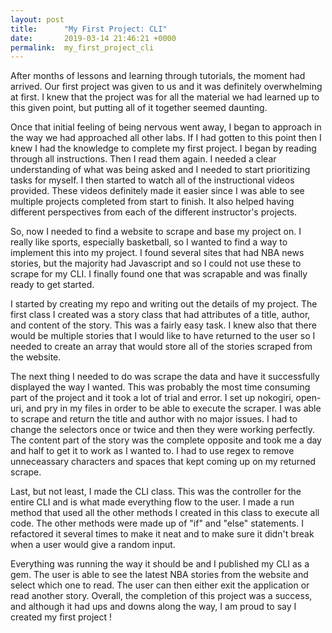 ```yaml
---
layout: post
title:      "My First Project: CLI"
date:       2019-03-14 21:46:21 +0000
permalink:  my_first_project_cli
---
```



After months of lessons and learning through tutorials, the moment had arrived. Our first project was given to us and it was definitely overwhelming at first. I knew that the project was for all the material we had learned up to this given point, but putting all of it together seemed daunting. 

Once that initial feeling of being nervous went away, I began to approach in the way we had approached all other labs. If I had gotten to this point then I knew I had the knowledge to complete my first project. I began by reading through all instructions. Then I read them again. I needed a clear understanding of what was being asked and I needed to start prioritizing tasks for myself. I then started to watch all of the instructional videos provided. These videos definitely made it easier since I was able to see multiple projects completed from start to finish. It also helped having different perspectives from each of the different instructor's projects. 

So, now I needed to find a website to scrape and base my project on. I really like sports, especially basketball, so I wanted to find a way to implement this into my project. I found several sites that had NBA news stories, but the majority had Javascript and so I could not use these to scrape for my CLI. I finally found one that was scrapable and was finally ready to get started. 

I started by creating my repo and writing out the details of my project. The first class I created was a story class that had attributes of a title, author, and content of the story. This was a fairly easy task. I knew also that there would be multiple stories that I would like to have returned to the user so I needed to create an array that would store all of the stories scraped from the website. 

The next thing I needed to do was scrape the data and have it successfully displayed the way I wanted. This was probably the most time consuming part of the project and it took a lot of trial and error. I set up nokogiri, open-uri, and pry in my files in order to be able to execute the scraper. I was able to scrape and return the title and author with no major issues. I had to change the selectors once or twice and then they were working perfectly. The content part of the story was the complete opposite and took me a day and half to get it to work as I wanted to. I had to use regex to remove unneceassary characters and spaces that kept coming up on my returned scrape. 

Last, but not least, I made the CLI class. This was the controller for the entire CLI and is what made everything flow to the user. I made a run method that used all the other methods I created in this class to execute all code. The other methods were made up of "if" and "else" statements. I refactored it several times to make it neat and to make sure it didn't break when a user would give a random input. 


Everything was running the way it should be and I published my CLI as a gem. The user is able to see the latest NBA stories from the website and select which one to read. The user can then either exit the application or read another story. Overall, the completion of this project was a success, and although it had ups and downs along the way, I am proud to say I created my first project !
